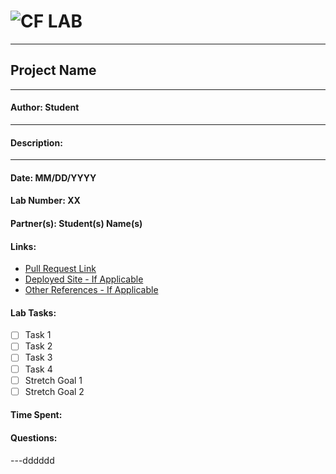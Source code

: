 ![CF](http://i.imgur.com/7v5ASc8.png) LAB
=================================================
---
## Project Name
---
#### Author: Student
---
#### Description:
---
#### Date: MM/DD/YYYY
#### Lab Number: XX
#### Partner(s): Student(s) Name(s)
#### Links:
* [Pull Request Link](http://xyz.com)
* [Deployed Site - If Applicable](http://xyz.com)
* [Other References - If Applicable](http://xyz.com)
#### Lab Tasks:
- [ ] Task 1
- [ ] Task 2
- [ ] Task 3
- [ ] Task 4
- [ ] Stretch Goal 1
- [ ] Stretch Goal 2
#### Time Spent:

#### Questions:

---dddddd


 